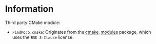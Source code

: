 # Information

Third party CMake module:

- `FindPoco.cmake`: Originates from the [cmake_modules](https://github.com/ros/cmake_modules) package, which uses the `BSD 3-Clause` license.
